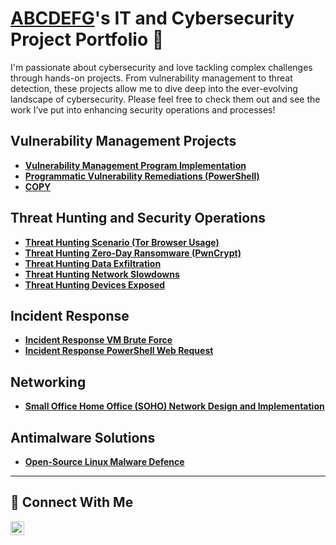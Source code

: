 # <a href="https://www.linkedin.com/in//">ABCDEFG</a>'s IT and Cybersecurity Project Portfolio 🔐

I'm passionate about cybersecurity and love tackling complex challenges through hands-on projects. From vulnerability management to threat detection, these projects allow me to dive deep into the ever-evolving landscape of cybersecurity. Please feel free to check them out and see the work I’ve put into enhancing security operations and processes!


## Vulnerability Management Projects

- **[Vulnerability Management Program Implementation](https://github.com/askonube/vulnerability-management-program)**
- **[Programmatic Vulnerability Remediations (PowerShell)](https://github.com/askonube/Programmatic-Vulnerability-Remediations)**
- **[COPY](https://github.com/joshcybertest/programmatic-vulnerability-remediations)**

## Threat Hunting and Security Operations

- **[Threat Hunting Scenario (Tor Browser Usage)](https://github.com/askonube/threat-hunting-scenario-tor)**
- **[Threat Hunting Zero-Day Ransomware (PwnCrypt)](https://github.com/askonube/TH-Zero-Day-Ransomware)**
- **[Threat Hunting Data Exfiltration](https://github.com/askonube/IR-Data-Exfiltration)**
- **[Threat Hunting Network Slowdowns](https://github.com/askonube/IR-Network-Slowdowns)**
- **[Threat Hunting Devices Exposed](https://github.com/askonube/IR-Devices-Exposed-Internet)**

## Incident Response

- **[Incident Response VM Brute Force](https://github.com/askonube/IR-VM-Brute-Force)**
- **[Incident Response PowerShell Web Request](https://github.com/askonube/IR-Powershell-Web-Request)**


## Networking
- **[Small Office Home Office (SOHO) Network Design and Implementation](https://github.com/askonube/SOHO-Network)**

## Antimalware Solutions
- **[Open-Source Linux Malware Defence](https://github.com/askonube/Open-Source-Linux-Malware-Defence)**

<hr/>

## 🤳 Connect With Me


[<img align="left" alt="___________ | LinkedIn" width="22px" src="https://cdn.jsdelivr.net/npm/simple-icons@v3/icons/linkedin.svg" />][linkedin]


[email]: https://gmail.com/___________
[linkedin]: https://linkedin.com/in/___________

<!--
<img width="35" alt="image" src="https://github.com/user-attachments/assets/2f41c7cd-5ea8-4475-b451-a37161b6c3fb"> 
<img width="35" alt="image" src="https://github.com/user-attachments/assets/77649969-9910-4994-8b96-74a116cfb2a8">
-->
